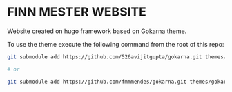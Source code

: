 # FINN MESTER WEBSITE

Website created on hugo framework based on Gokarna theme.

To use the theme execute the following command from the root of this repo:

```bash
git submodule add https://github.com/526avijitgupta/gokarna.git themes/gokarna

# or 

git submodule add https://github.com/fmmmendes/gokarna.git themes/gokarna

```